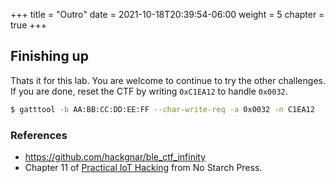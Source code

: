 +++
title = "Outro"
date = 2021-10-18T20:39:54-06:00
weight = 5
chapter = true
+++


## Finishing up

Thats it for this lab. You are welcome to continue to try the other challenges.
If you are done, reset the CTF by writing `0xC1EA12` to handle `0x0032`.

```bash
$ gatttool -b AA:BB:CC:DD:EE:FF --char-write-req -a 0x0032 -n C1EA12
```

### References
- <a href="https://github.com/hackgnar/ble_ctf_infinity">https://github.com/hackgnar/ble_ctf_infinity</a>
- Chapter 11 of <a href="https://nostarch.com/practical-iot-hacking">Practical IoT Hacking</a> from No Starch Press.
